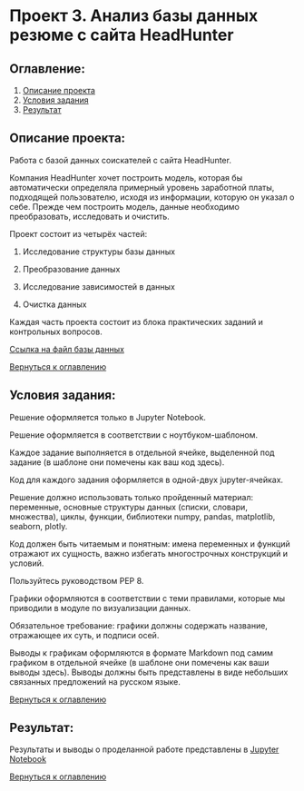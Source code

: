 
# Проект 3. Анализ базы данных резюме с сайта HeadHunter

## Оглавление:

1. [Описание проекта](#Описание-проекта)
2. [Условия задания](#Условия-задания)
3. [Результат](#Результат)

## Описание проекта:

Работа с базой данных соискателей с сайта HeadHunter.

Компания HeadHunter хочет построить модель, которая бы автоматически определяла примерный уровень заработной платы, подходящей пользователю, исходя из информации, которую он указал о себе. Прежде чем построить модель, данные необходимо преобразовать, исследовать и очистить. 

Проект состоит из четырёх частей:

1. Исследование структуры базы данных

2. Преобразование данных

3. Исследование зависимостей в данных

4. Очистка данных

Каждая часть проекта состоит из блока практических заданий и контрольных вопросов.

[Ссылка на файл базы данных](https://drive.google.com/drive/folders/1kJpqwVzYDmZlyu1a1Q_mTmPvs_mVJs6R)

[Вернуться к оглавлению](#Оглавление)

## Условия задания:

Решение оформляется только в Jupyter Notebook.

Решение оформляется в соответствии с ноутбуком-шаблоном.

Каждое задание выполняется в отдельной ячейке, выделенной под задание (в шаблоне они помечены как ваш код здесь).

Код для каждого задания оформляется в одной-двух jupyter-ячейках.

Решение должно использовать только пройденный материал: переменные, основные структуры данных (списки, словари, множества), циклы, функции, библиотеки numpy, pandas, matplotlib, seaborn, plotly.

Код должен быть читаемым и понятным: имена переменных и функций отражают их сущность, важно избегать многострочных конструкций и условий.

Пользуйтесь руководством PEP 8.

Графики оформляются в соответствии с теми правилами, которые мы приводили в модуле по визуализации данных.

Обязательное требование: графики должны содержать название, отражающее их суть, и подписи осей.

Выводы к графикам оформляются в формате Markdown под самим графиком в отдельной ячейке (в шаблоне они помечены как ваши выводы здесь). Выводы должны быть представлены в виде небольших связанных предложений на русском языке.

[Вернуться к оглавлению](#Оглавление)

## Результат:

Результаты и выводы о проделанной работе представлены в [Jupyter Notebook](https://github.com/Irina-Kondratenko/SkillFactory/blob/main/Homework/Project_3/Project-3%20Notebook.ipynb)

[Вернуться к оглавлению](#Оглавление)